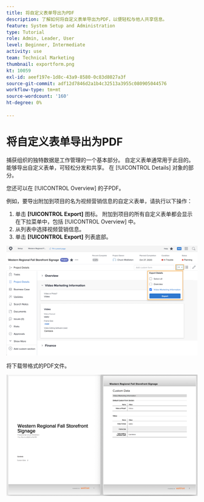 ```yaml
---
title: 将自定义表单导出为PDF
description: 了解如何将自定义表单导出为PDF，以便轻松与他人共享信息。
feature: System Setup and Administration
type: Tutorial
role: Admin, Leader, User
level: Beginner, Intermediate
activity: use
team: Technical Marketing
thumbnail: exportform.png
kt: 10059
exl-id: aeef197e-1d8c-43a9-8580-0c83d8027a3f
source-git-commit: adf12d7846d2a1b4c32513a3955c080905044576
workflow-type: tm+mt
source-wordcount: '160'
ht-degree: 0%

---
```


# 将自定义表单导出为PDF

捕获组织的独特数据是工作管理的一个基本部分。 自定义表单通常用于此目的。 能够导出自定义表单，可轻松分发和共享。 在 [!UICONTROL Details] 对象的部分。

您还可以在 [!UICONTROL Overview] 的子PDF。

例如，要导出附加到项目的名为视频营销信息的自定义表单，请执行以下操作：

1. 单击 **[!UICONTROL Export]** 图标。 附加到项目的所有自定义表单都会显示在下拉菜单中，包括 [!UICONTROL Overview] 中。
1. 从列表中选择视频营销信息。
1. 单击 **[!UICONTROL Export]** 列表底部。

![自定义表单导出选项](assets/custom-forms-export-1.png)

将下载带格式的PDF文件。

![导出的自定义表单示例](assets/custom-forms-export-2.png)
